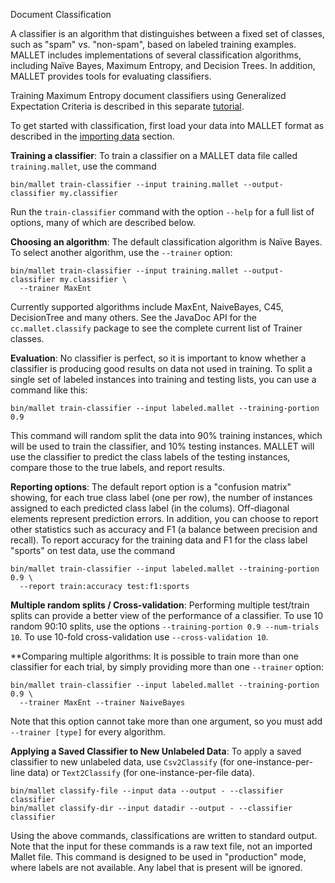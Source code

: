Document Classification

A classifier is an algorithm that distinguishes between a fixed set of classes, such as "spam" vs. "non-spam", based on labeled training examples. MALLET includes implementations of several classification algorithms, including Naïve Bayes, Maximum Entropy, and Decision Trees. In addition, MALLET provides tools for evaluating classifiers.

Training Maximum Entropy document classifiers using Generalized Expectation Criteria is described in this separate [tutorial](ge-classification).

To get started with classification, first load your data into MALLET format as described in the [importing data](import) section.

**Training a classifier**: To train a classifier on a MALLET data file called `training.mallet`, use the command

    bin/mallet train-classifier --input training.mallet --output-classifier my.classifier

Run the `train-classifier` command with the option `--help` for a full list of options, many of which are described below.

**Choosing an algorithm**: The default classification algorithm is Naïve Bayes. To select another algorithm, use the `--trainer` option:

    bin/mallet train-classifier --input training.mallet --output-classifier my.classifier \
      --trainer MaxEnt

Currently supported algorithms include MaxEnt, NaiveBayes, C45, DecisionTree and many others. See the JavaDoc API for the `cc.mallet.classify` package to see the complete current list of Trainer classes.

**Evaluation**: No classifier is perfect, so it is important to know whether a classifier is producing good results on data not used in training. To split a single set of labeled instances into training and testing lists, you can use a command like this:

    bin/mallet train-classifier --input labeled.mallet --training-portion 0.9

This command will random split the data into 90% training instances, which will be used to train the classifier, and 10% testing instances. MALLET will use the classifier to predict the class labels of the testing instances, compare those to the true labels, and report results.

**Reporting options**: The default report option is a "confusion matrix" showing, for each true class label (one per row), the number of instances assigned to each predicted class label (in the colums). Off-diagonal elements represent prediction errors. In addition, you can choose to report other statistics such as accuracy and F1 (a balance between precision and recall). To report accuracy for the training data and F1 for the class label "sports" on test data, use the command

    bin/mallet train-classifier --input labeled.mallet --training-portion 0.9 \
      --report train:accuracy test:f1:sports

**Multiple random splits / Cross-validation**: Performing multiple test/train splits can provide a better view of the performance of a classifier. To use 10 random 90:10 splits, use the options `--training-portion 0.9 --num-trials 10`. To use 10-fold cross-validation use `--cross-validation 10`.

**Comparing multiple algorithms: It is possible to train more than one classifier for each trial, by simply providing more than one `--trainer` option:

    bin/mallet train-classifier --input labeled.mallet --training-portion 0.9 \
      --trainer MaxEnt --trainer NaiveBayes
      
Note that this option cannot take more than one argument, so you must add `--trainer [type]` for every algorithm.

**Applying a Saved Classifier to New Unlabeled Data**: To apply a saved classifier to new unlabeled data, use `Csv2Classify` (for one-instance-per-line data) or `Text2Classify` (for one-instance-per-file data).

    bin/mallet classify-file --input data --output - --classifier classifier
    bin/mallet classify-dir --input datadir --output - --classifier classifier

Using the above commands, classifications are written to standard output. Note that the input for these commands is a raw text file, not an imported Mallet file. This command is designed to be used in "production" mode, where labels are not available. Any label that is present will be ignored.
